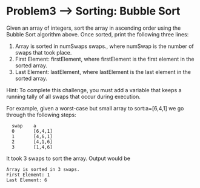 
# Problem3 --> Sorting: Bubble Sort
  Given an array of integers, sort the array in ascending order using the Bubble Sort algorithm above. Once sorted, print the following three lines:

  1. Array is sorted in numSwaps swaps., where numSwap is the number of swaps that took place.
  2. First Element: firstElement, where firstElement is the first element in the sorted array.
  3. Last Element: lastElement, where lastElement is the last element in the sorted array.
  
  Hint: To complete this challenge, you must add a variable that keeps a running tally of all swaps that occur during execution.

  For example, given a worst-case but small array to sort:a=[6,4,1] we go through the following steps:

      swap    a       
      0       [6,4,1]
      1       [4,6,1]
      2       [4,1,6]
      3       [1,4,6]
It took 3 swaps to sort the array. Output would be

    Array is sorted in 3 swaps.  
    First Element: 1  
    Last Element: 6  
